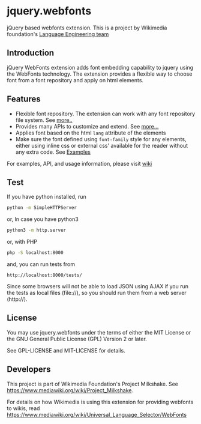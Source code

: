 jquery.webfonts
===============

jQuery based webfonts extension. This is a project by Wikimedia foundation's [Language Engineering team](http://wikimediafoundation.org/wiki/Language_Engineering_team)

## Introduction

jQuery WebFonts extension adds font embedding capability to jquery using the
WebFonts technology. The extension provides a flexible way to choose font from
a font repository and apply on html elements.

## Features

* Flexible font repository. The extension can work with any font repository
file system.
See [more..](https://github.com/wikimedia/jquery.webfonts/wiki/Font-Repository)
* Provides many APIs to customize and extend.
See [more...](https://github.com/wikimedia/jquery.webfonts/wiki/API)
* Applies font based on the html `lang` attribute of the elements
* Make sure the font defined using `font-family` style for any elements,
either using inline css or external css' available for the reader without
any extra code.
See [Examples](https://github.com/wikimedia/jquery.webfonts/wiki/Examples)

For examples, API, and usage information, please visit
[wiki](https://github.com/wikimedia/jquery.webfonts/wiki)

## Test

If you have python installed, run
```bash
python -m SimpleHTTPServer
```
or, In case you have python3
```bash
python3 -m http.server
```
or, with PHP
```bash
php -S localhost:8000
```
and, you can run tests from
```
http://localhost:8000/tests/
```

Since some browsers will not be able to load JSON using AJAX if you run the
tests as local files (file://), so you should run them from a web server
(http://).

## License

You may use jquery.webfonts under the terms of either the MIT License or the
GNU General Public License (GPL) Version 2 or later.

See GPL-LICENSE and MIT-LICENSE for details.

## Developers

This project is part of Wikimedia Foundation's Project Milkshake.
See https://www.mediawiki.org/wiki/Project_Milkshake.

For details on how Wikimedia is using this extension for providing webfonts to
wikis, read https://www.mediawiki.org/wiki/Universal_Language_Selector/WebFonts
